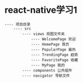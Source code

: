# react-native学习1
    ---- 项目目录
        ---- src
            ---- views 视图文件夹
                ---- WelcomePage 欢迎
                ---- HomePage 首页
                ---- PopularPage 最热
                ---- TrendingPage 趋势
                ---- FavoritePage 收藏
                ---- MyPage 我的
            ---- components 公共组件
            ---- navigator 导航文件
